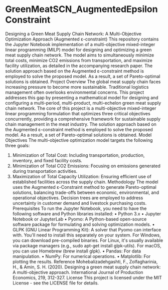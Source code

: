 # GreenMeatSCN_AugmentedEpsilonConstraint
Designing a Green Meat Supply Chain Network: A Multi-Objective Optimization Approach (Augmented ε-constraint)
This repository contains the Jupyter Notebook implementation of a multi-objective mixed-integer linear programming (MILP) model for designing and optimizing a green meat supply chain network. The model aims to simultaneously minimize total costs, minimize CO2 emissions from transportation, and maximize facility utilization, as detailed in the accompanying research paper. The solution approach based on the Augmented ε-constraint method is employed to solve the proposed model. As a result, a set of Pareto-optimal solutions is obtained. 
Project Overview
The global meat supply chain faces increasing pressure to become more sustainable. Traditional logistics management often overlooks environmental concerns. This project addresses this gap by presenting a mathematical model for designing and configuring a multi-period, multi-product, multi-echelon green meat supply chain network.
The core of this project is a multi-objective mixed-integer linear programming formulation that optimizes three critical objectives concurrently, providing a comprehensive framework for sustainable supply chain management in the meat industry. 
The solution approach based on the Augmented ε-constraint method is employed to solve the proposed model. As a result, a set of Pareto-optimal solutions is obtained.
Model Objectives
The multi-objective optimization model targets the following three goals:
1.	Minimization of Total Cost: Including transportation, production, inventory, and fixed facility costs.
2.	Minimization of Total CO2 Emissions: Focusing on emissions generated during transportation activities.
3.	Maximization of Total Capacity Utilization: Ensuring efficient use of established facilities across the supply chain.
Methodology
The model uses the Augmented ε-Constraint method to generate Pareto-optimal solutions, balancing trade-offs between economic, environmental, and operational objectives. Decision trees are employed to address uncertainty in customer demand and livestock purchasing costs.
Prerequisites
To run the Jupyter Notebook, you need to have the following software and Python libraries installed:
•	Python 3.x
•	Jupyter Notebook or JupyterLab
•	Pyomo: A Python-based open-source software package for formulating and solving optimization models.
•	GLPK (GNU Linear Programming Kit): A solver that Pyomo can interface with. You'll need to install this separately on your system. For Windows, you can download pre-compiled binaries. For Linux, it's usually available via package managers (e.g., sudo apt-get install glpk-utils). For macOS, you can use Homebrew (brew install glpk).
•	Pandas: For data manipulation.
•	NumPy: For numerical operations.
•	Matplotlib: For plotting the results.
Reference
Mohebalizadehgashti, F., Zolfagharinia, H., & Amin, S. H. (2020). Designing a green meat supply chain network: A multi-objective approach. International Journal of Production Economics, 219, 312-327.
License
This project is licensed under the MIT License - see the LICENSE file for details.



